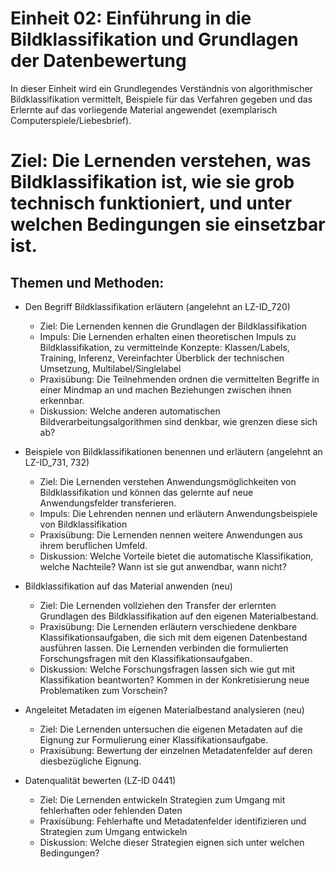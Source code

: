 <!--

author: Mathias Zinnen und Canan Hastik  
email:    
version:  v1
language: DE

icon:     https://raw.githubusercontent.com/chastik/Beratung_Dateityp_Bild/refs/heads/main/SODa-Logo_full.svg
link:     https://raw.githubusercontent.com/chastik/Beratung/refs/heads/main/soda.css

comment:  WissKi SODA OERs

-->

# Einheit 02: Einführung in die Bildklassifikation und Grundlagen der Datenbewertung
In dieser Einheit wird ein Grundlegendes Verständnis von algorithmischer Bildklassifikation vermittelt, Beispiele für das Verfahren gegeben und das Erlernte auf das vorliegende Material angewendet (exemplarisch Computerspiele/Liebesbrief).

# Ziel: Die Lernenden verstehen, was Bildklassifikation ist, wie sie grob technisch funktioniert, und unter welchen Bedingungen sie einsetzbar ist.

## Themen und Methoden:
- Den Begriff Bildklassifikation erläutern (angelehnt an LZ-ID_720)
    - Ziel: Die Lernenden kennen die Grundlagen der Bildklassifikation 
    - Impuls: Die Lernenden erhalten einen theoretischen Impuls zu Bildklassifikation, zu vermittelnde Konzepte: Klassen/Labels, Training, Inferenz, Vereinfachter Überblick der technischen Umsetzung, Multilabel/Singlelabel
    - Praxisübung: Die Teilnehmenden ordnen die vermittelten Begriffe in einer Mindmap an und machen Beziehungen zwischen ihnen erkennbar.
    - Diskussion: Welche anderen automatischen Bildverarbeitungsalgorithmen sind denkbar, wie grenzen diese sich ab? 

- Beispiele von Bildklassifikationen benennen und erläutern (angelehnt an LZ-ID_731, 732)
    - Ziel: Die Lernenden verstehen Anwendungsmöglichkeiten von Bildklassifikation und können das gelernte auf neue Anwendungsfelder transferieren.
    - Impuls: Die Lehrenden nennen und erläutern Anwendungsbeispiele von Bildklassifikation
    - Praxisübung: Die Lernenden nennen weitere Anwendungen aus ihrem beruflichen Umfeld.
    - Diskussion: Welche Vorteile bietet die automatische Klassifikation, welche Nachteile? Wann ist sie gut anwendbar, wann nicht?

- Bildklassifikation auf das Material anwenden (neu)
    - Ziel: Die Lernenden vollziehen den Transfer der erlernten Grundlagen des Bildklassifikation auf den eigenen Materialbestand.
    - Praxisübung: Die Lernenden erläutern verschiedene denkbare Klassifikationsaufgaben, die sich mit dem eigenen Datenbestand ausführen lassen. Die Lernenden verbinden die formulierten Forschungsfragen mit den Klassifikationsaufgaben.
    - Diskussion: Welche Forschungsfragen lassen sich wie gut mit Klassifikation beantworten? Kommen in der Konkretisierung neue Problematiken zum Vorschein?

- Angeleitet Metadaten im eigenen Materialbestand analysieren (neu)
    - Ziel: Die Lernenden untersuchen die eigenen Metadaten auf die Eignung zur Formulierung einer Klassifikationsaufgabe. 
    - Praxisübung: Bewertung der einzelnen Metadatenfelder auf deren diesbezügliche Eignung.

- Datenqualität bewerten (LZ-ID 0441)
    - Ziel: Die Lernenden entwickeln Strategien zum Umgang mit fehlerhaften oder fehlenden Daten
    - Praxisübung: Fehlerhafte und Metadatenfelder identifizieren und Strategien zum Umgang entwickeln
    - Diskussion: Welche dieser Strategien eignen sich unter welchen Bedingungen?
